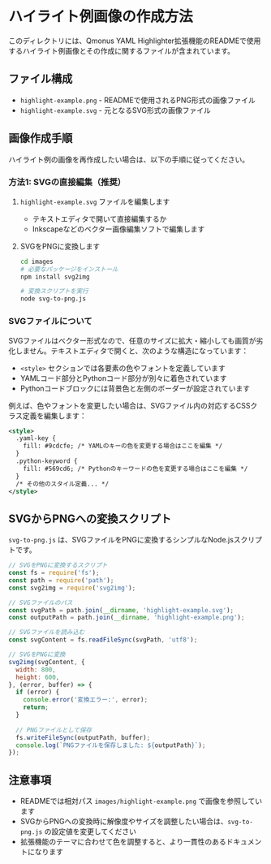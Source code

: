 # ハイライト例画像の作成方法

このディレクトリには、Qmonus YAML Highlighter拡張機能のREADMEで使用するハイライト例画像とその作成に関するファイルが含まれています。

## ファイル構成

- `highlight-example.png` - READMEで使用されるPNG形式の画像ファイル
- `highlight-example.svg` - 元となるSVG形式の画像ファイル

## 画像作成手順

ハイライト例の画像を再作成したい場合は、以下の手順に従ってください。

### 方法1: SVGの直接編集（推奨）

1. `highlight-example.svg` ファイルを編集します
   - テキストエディタで開いて直接編集するか
   - Inkscapeなどのベクター画像編集ソフトで編集します

2. SVGをPNGに変換します
   ```bash
   cd images
   # 必要なパッケージをインストール
   npm install svg2img
   
   # 変換スクリプトを実行
   node svg-to-png.js
   ```

### SVGファイルについて

SVGファイルはベクター形式なので、任意のサイズに拡大・縮小しても画質が劣化しません。テキストエディタで開くと、次のような構造になっています：

- `<style>` セクションでは各要素の色やフォントを定義しています
- YAMLコード部分とPythonコード部分が別々に着色されています
- Pythonコードブロックには背景色と左側のボーダーが設定されています

例えば、色やフォントを変更したい場合は、SVGファイル内の対応するCSSクラス定義を編集します：

```xml
<style>
  .yaml-key {
    fill: #9cdcfe; /* YAMLのキーの色を変更する場合はここを編集 */
  }
  .python-keyword {
    fill: #569cd6; /* Pythonのキーワードの色を変更する場合はここを編集 */
  }
  /* その他のスタイル定義... */
</style>
```

## SVGからPNGへの変換スクリプト

`svg-to-png.js` は、SVGファイルをPNGに変換するシンプルなNode.jsスクリプトです。

```javascript
// SVGをPNGに変換するスクリプト
const fs = require('fs');
const path = require('path');
const svg2img = require('svg2img');

// SVGファイルのパス
const svgPath = path.join(__dirname, 'highlight-example.svg');
const outputPath = path.join(__dirname, 'highlight-example.png');

// SVGファイルを読み込む
const svgContent = fs.readFileSync(svgPath, 'utf8');

// SVGをPNGに変換
svg2img(svgContent, {
  width: 800,
  height: 600,
}, (error, buffer) => {
  if (error) {
    console.error('変換エラー:', error);
    return;
  }
  
  // PNGファイルとして保存
  fs.writeFileSync(outputPath, buffer);
  console.log(`PNGファイルを保存しました: ${outputPath}`);
});
```

## 注意事項

- READMEでは相対パス `images/highlight-example.png` で画像を参照しています
- SVGからPNGへの変換時に解像度やサイズを調整したい場合は、`svg-to-png.js` の設定値を変更してください
- 拡張機能のテーマに合わせて色を調整すると、より一貫性のあるドキュメントになります
